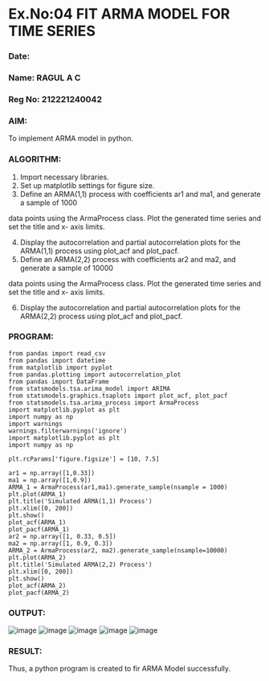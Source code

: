 # Ex.No:04   FIT ARMA MODEL FOR TIME SERIES
### Date: 
### Name: RAGUL A C
### Reg No: 212221240042


### AIM:
To implement ARMA model in python.

### ALGORITHM:
1. Import necessary libraries.
2. Set up matplotlib settings for figure size.
3. Define an ARMA(1,1) process with coefficients ar1 and ma1, and generate a sample of 1000

data points using the ArmaProcess class. Plot the generated time series and set the title and x-
axis limits.

4. Display the autocorrelation and partial autocorrelation plots for the ARMA(1,1) process using
plot_acf and plot_pacf.
5. Define an ARMA(2,2) process with coefficients ar2 and ma2, and generate a sample of 10000

data points using the ArmaProcess class. Plot the generated time series and set the title and x-
axis limits.

6. Display the autocorrelation and partial autocorrelation plots for the ARMA(2,2) process using
plot_acf and plot_pacf.

### PROGRAM:
```
from pandas import read_csv
from pandas import datetime
from matplotlib import pyplot
from pandas.plotting import autocorrelation_plot
from pandas import DataFrame
from statsmodels.tsa.arima_model import ARIMA
from statsmodels.graphics.tsaplots import plot_acf, plot_pacf
from statsmodels.tsa.arima_process import ArmaProcess
import matplotlib.pyplot as plt
import numpy as np
import warnings
warnings.filterwarnings('ignore')
import matplotlib.pyplot as plt
import numpy as np

plt.rcParams['figure.figsize'] = [10, 7.5]

ar1 = np.array([1,0.33])
ma1 = np.array([1,0.9])
ARMA_1 = ArmaProcess(ar1,ma1).generate_sample(nsample = 1000)
plt.plot(ARMA_1)
plt.title('Simulated ARMA(1,1) Process')
plt.xlim([0, 200])
plt.show()
plot_acf(ARMA_1)
plot_pacf(ARMA_1)
ar2 = np.array([1, 0.33, 0.5])
ma2 = np.array([1, 0.9, 0.3])
ARMA_2 = ArmaProcess(ar2, ma2).generate_sample(nsample=10000)
plt.plot(ARMA_2)
plt.title('Simulated ARMA(2,2) Process')
plt.xlim([0, 200])
plt.show()
plot_acf(ARMA_2)
plot_pacf(ARMA_2)
```
### OUTPUT:
![image](https://github.com/manojvenaram/TSA_EXP4/assets/94165064/1915dec6-810e-443b-a8d2-edf04d90ef0f)
![image](https://github.com/manojvenaram/TSA_EXP4/assets/94165064/529de11f-a6e6-4c33-93c7-5e588fe2ce08)
![image](https://github.com/manojvenaram/TSA_EXP4/assets/94165064/feee07f2-112d-425a-896d-894f23407c44)
![image](https://github.com/manojvenaram/TSA_EXP4/assets/94165064/aa383e39-0207-4c2c-98c5-1a7087727c78)
![image](https://github.com/manojvenaram/TSA_EXP4/assets/94165064/10e02684-4e92-4f37-8b55-c636ec5c91b0)


### RESULT:
Thus, a python program is created to fir ARMA Model successfully.
